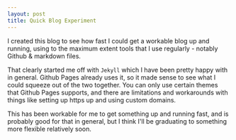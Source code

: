 ```yaml
---
layout: post
title: Quick Blog Experiment
---
```


I created this blog to see how fast I could get a workable blog up and running, using to the maximum extent tools that I use regularly - notably Github & markdown files.

That clearly started me off with `Jekyll` which I have been pretty happy with in general. Github Pages already uses it, so it made sense to see what I could squeeze out of the two together. You can only use certain themes that Github Pages supports, and there are limitations and workarounds with things like setting up https up and using custom domains. 

This has been workable for me to get something up and running fast, and is probably good for that in general, but I think I'll be graduating to something more flexible relatively soon.